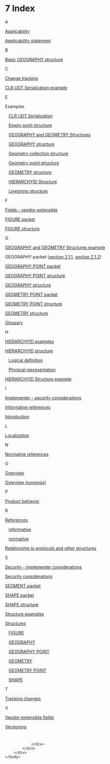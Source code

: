 <html dir="LTR" xmlns:mshelp="http://msdn.microsoft.com/mshelp" xmlns:ddue="http://ddue.schemas.microsoft.com/authoring/2003/5" xmlns:xlink="http://www.w3.org/1999/xlink" xmlns:tool="http://www.microsoft.com/tooltip">
    <head>
        <meta http-equiv="Content-Type" content="text/html; CHARSET=utf-8"></meta>
        <meta name="save" content="history"></meta>
        <title>7 Index</title>
        <xml>
            <mshelp:toctitle title="7 Index"></mshelp:toctitle>
            <mshelp:rltitle title="[MS-SSCLRT]: Index"></mshelp:rltitle>
            <mshelp:keyword index="A" term="e0765459-7694-4917-870d-05ef1aa611bb"></mshelp:keyword>
            <mshelp:attr name="DCSext.ContentType" value="open specification"></mshelp:attr>
            <mshelp:attr name="AssetID" value="e0765459-7694-4917-870d-05ef1aa611bb"></mshelp:attr>
            <mshelp:attr name="TopicType" value="kbRef"></mshelp:attr>
            <mshelp:attr name="DCSext.Title" value="[MS-SSCLRT]: Index" />
        </xml>
    </head>
    <body>
        <div id="header">
            <h1 class="heading">7 Index</h1>
        </div>
        <div id="mainSection">
            <div id="mainBody">
                <div id="allHistory" class="saveHistory"></div>
                <div id="sectionSection0" class="section" name="collapseableSection">
                    

<p>A</p>

<p><span> </span></p>

<p><a href="a4066830-a508-4666-b5be-89ac4bd8741e.htm">Applicability</a></p>

<p><a href="a4066830-a508-4666-b5be-89ac4bd8741e.htm">Applicability
statement</a></p>

<p><span> </span></p>

<p>B</p>

<p><span> </span></p>

<p><a href="5db565bb-db14-4e5d-81f4-af0d54a87513.htm">Basic
GEOGRAPHY structure</a></p>

<p><span> </span></p>

<p>C</p>

<p><span> </span></p>

<p><a href="65b1ff3b-0731-436c-b3f7-92d8fccb8ca5.htm">Change
tracking</a></p>

<p><a href="3533de2a-9d1f-4f47-a280-eb08efdc9185.htm">CLR
UDT Serialization example</a></p>

<p><span> </span></p>

<p>E</p>

<p><span> </span></p>

<p>Examples</p>

<p>   <a href="3533de2a-9d1f-4f47-a280-eb08efdc9185.htm">CLR
UDT Serialization</a></p>

<p>   <a href="d6c5f7ab-aa42-4f1e-9699-3e9d464c12cb.htm">Empty
point structure</a></p>

<p>   <a href="e67d772a-ccd8-4296-8468-9ed1d10c416e.htm">GEOGRAPHY
and GEOMETRY Structures</a></p>

<p>   <a href="e67d772a-ccd8-4296-8468-9ed1d10c416e.htm">GEOGRAPHY
structure</a></p>

<p>   <a href="3faa3a6a-c744-4760-b47e-71658e7f4334.htm">Geometry
collection structure</a></p>

<p>   <a href="dc988cb6-4812-4ec6-91cd-cce329f6ecda.htm">Geometry
point structure</a></p>

<p>   <a href="e67d772a-ccd8-4296-8468-9ed1d10c416e.htm">GEOMETRY
structure</a></p>

<p>   <a href="eed8aa55-6eb3-4962-acd4-633e3cfe9242.htm">HIERARCHYID
Structure</a></p>

<p>   <a href="315c6b83-5ec8-42a4-aeea-8585e9a4b35a.htm">Linestring
structure</a></p>

<p><span> </span></p>

<p>F</p>

<p><span> </span></p>

<p><a href="6a0bad96-ee5e-4526-b87c-d287b8e28109.htm">Fields
- vendor-extensible</a></p>

<p><a href="d2ba843c-2621-4f0c-befc-ae116a6f772c.htm">FIGURE
packet</a></p>

<p><a href="d2ba843c-2621-4f0c-befc-ae116a6f772c.htm">FIGURE
structure</a></p>

<p><span> </span></p>

<p>G</p>

<p><span> </span></p>

<p><a href="e67d772a-ccd8-4296-8468-9ed1d10c416e.htm">GEOGRAPHY
and GEOMETRY Structures example</a></p>

<p>GEOGRAPHY packet (<a href="5db565bb-db14-4e5d-81f4-af0d54a87513.htm">section 2.1.1</a>, <a href="35a20944-9c83-4776-91c6-b5f5af5fef03.htm">section 2.1.2</a>)</p>

<p><a href="9911c186-a699-485e-ac77-6800a11da361.htm">GEOGRAPHY
POINT packet</a></p>

<p><a href="9911c186-a699-485e-ac77-6800a11da361.htm">GEOGRAPHY
POINT structure</a></p>

<p><a href="8ce82728-6582-4e7b-96a0-8d0379767877.htm">GEOGRAPHY
structure</a></p>

<p><a href="47f5ad86-257d-4134-bc90-9129e2f594e9.htm">GEOMETRY
POINT packet</a></p>

<p><a href="47f5ad86-257d-4134-bc90-9129e2f594e9.htm">GEOMETRY
POINT structure</a></p>

<p><a href="8ce82728-6582-4e7b-96a0-8d0379767877.htm">GEOMETRY
structure</a></p>

<p><a href="c2758e90-461c-4ce7-bf21-5012ed874080.htm">Glossary</a></p>

<p><span> </span></p>

<p>H</p>

<p><span> </span></p>

<p><a href="eed8aa55-6eb3-4962-acd4-633e3cfe9242.htm">HIERARCHYID
examples</a></p>

<p><a href="6f82da7e-f487-4bb1-afa3-4b0ce0acb2db.htm">HIERARCHYID
structure</a></p>

<p>   <a href="6afd369e-6023-45df-96bc-32d684c8a478.htm">Logical
definition</a></p>

<p>   <a href="b975a433-e4d7-49a6-a510-7ae7558c31f3.htm">Physical
representation</a></p>

<p><a href="eed8aa55-6eb3-4962-acd4-633e3cfe9242.htm">HIERARCHYID
Structure example</a></p>

<p><span> </span></p>

<p>I</p>

<p><span> </span></p>

<p><a href="b9679e28-6532-443b-9bc5-5510137d67e9.htm">Implementer
- security considerations</a></p>

<p><a href="14763f28-f011-4b65-b7f9-365f61d4e2ab.htm">Informative
references</a></p>

<p><a href="d507092f-0dd2-4d4d-a5a6-310f9be8939d.htm">Introduction</a></p>

<p><span> </span></p>

<p>L</p>

<p><span> </span></p>

<p><a href="d303ff88-77a4-4b46-a166-78641d2f1224.htm">Localization</a></p>

<p><span> </span></p>

<p>N</p>

<p><span> </span></p>

<p><a href="827c4001-47b8-4e0b-9c2b-1bece2a25531.htm">Normative
references</a></p>

<p><span> </span></p>

<p>O</p>

<p><span> </span></p>

<p><a href="ea7c8fa4-6100-43e8-870e-915740daaf5d.htm">Overview</a></p>

<p><a href="ea7c8fa4-6100-43e8-870e-915740daaf5d.htm">Overview
(synopsis)</a></p>

<p><span> </span></p>

<p>P</p>

<p><span> </span></p>

<p><a href="236596a7-5eb5-4451-8f40-a2aa1c8afea9.htm">Product
behavior</a></p>

<p><span> </span></p>

<p>R</p>

<p><span> </span></p>

<p><a href="b303007a-3c4f-4c6c-9c7d-8e95704bd9ca.htm">References</a></p>

<p>   <a href="14763f28-f011-4b65-b7f9-365f61d4e2ab.htm">informative</a></p>

<p>   <a href="827c4001-47b8-4e0b-9c2b-1bece2a25531.htm">normative</a></p>

<p><a href="8ea85d89-6d0e-45ae-a72b-802b7f41cef3.htm">Relationship
to protocols and other structures</a></p>

<p><span> </span></p>

<p>S</p>

<p><span> </span></p>

<p><a href="b9679e28-6532-443b-9bc5-5510137d67e9.htm">Security
- implementer considerations</a></p>

<p><a href="b9679e28-6532-443b-9bc5-5510137d67e9.htm">Security
considerations</a></p>

<p><a href="43b13e10-6372-4327-8420-5c34de54ae5a.htm">SEGMENT
packet</a></p>

<p><a href="b0e89264-0e8b-48ac-a5b4-12459764edde.htm">SHAPE
packet</a></p>

<p><a href="b0e89264-0e8b-48ac-a5b4-12459764edde.htm">SHAPE
structure</a></p>

<p><a href="ad857a2e-0520-444c-9b6e-cecde7c42316.htm">Structure
examples</a></p>

<p><a href="76c138c4-b5d5-431d-9d18-bfc95c3f9021.htm">Structures</a></p>

<p>   <a href="d2ba843c-2621-4f0c-befc-ae116a6f772c.htm">FIGURE</a></p>

<p>   <a href="8ce82728-6582-4e7b-96a0-8d0379767877.htm">GEOGRAPHY</a></p>

<p>   <a href="9911c186-a699-485e-ac77-6800a11da361.htm">GEOGRAPHY
POINT</a></p>

<p>   <a href="8ce82728-6582-4e7b-96a0-8d0379767877.htm">GEOMETRY</a></p>

<p>   <a href="47f5ad86-257d-4134-bc90-9129e2f594e9.htm">GEOMETRY
POINT</a></p>

<p>   <a href="b0e89264-0e8b-48ac-a5b4-12459764edde.htm">SHAPE</a></p>

<p><span> </span></p>

<p>T</p>

<p><span> </span></p>

<p><a href="65b1ff3b-0731-436c-b3f7-92d8fccb8ca5.htm">Tracking
changes</a></p>

<p><span> </span></p>

<p>V</p>

<p><span> </span></p>

<p><a href="6a0bad96-ee5e-4526-b87c-d287b8e28109.htm">Vendor-extensible
fields</a></p>

<p><a href="d303ff88-77a4-4b46-a166-78641d2f1224.htm">Versioning</a></p>

<p><a id="EndOfDocument_ST"></a><code> </code></p>


                </div>
            </div>
        </div>
    </body>
</html>